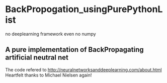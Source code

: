 # BackPropogation_usingPurePythonList
no deeplearning framework
even no numpy 
## A pure implementation of BackPropagating artificial neutral net 
The code refered to http://neuralnetworksanddeeplearning.com/about.html 
Heartfelt thanks to Michael Nielsen again!
